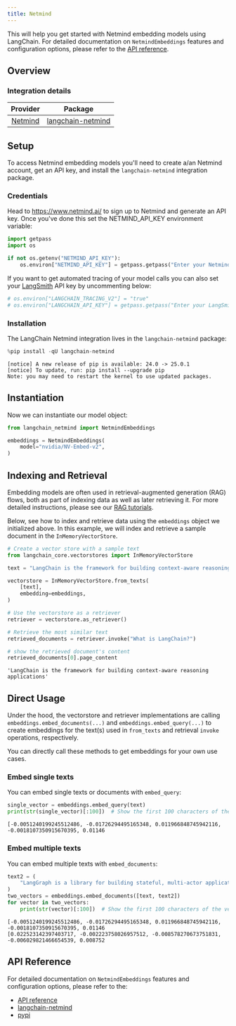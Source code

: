 ```yaml
---
title: Netmind
---
```


This will help you get started with Netmind embedding models using LangChain. For detailed documentation on `NetmindEmbeddings` features and configuration options, please refer to the [API reference](https://python.langchain.com/api_reference/).

## Overview

### Integration details

| Provider | Package |
|:--------:|:-------:|
| [Netmind](/oss/integrations/providers/netmind/) | [langchain-netmind](https://python.langchain.com/api_reference/) |

## Setup

To access Netmind embedding models you'll need to create a/an Netmind account, get an API key, and install the `langchain-netmind` integration package.

### Credentials

Head to <https://www.netmind.ai/> to sign up to Netmind and generate an API key. Once you've done this set the NETMIND_API_KEY environment variable:

```python
import getpass
import os

if not os.getenv("NETMIND_API_KEY"):
    os.environ["NETMIND_API_KEY"] = getpass.getpass("Enter your Netmind API key: ")
```

If you want to get automated tracing of your model calls you can also set your [LangSmith](https://docs.smith.langchain.com/) API key by uncommenting below:

```python
# os.environ["LANGCHAIN_TRACING_V2"] = "true"
# os.environ["LANGCHAIN_API_KEY"] = getpass.getpass("Enter your LangSmith API key: ")
```

### Installation

The LangChain Netmind integration lives in the `langchain-netmind` package:

```python
%pip install -qU langchain-netmind
```

```output
[notice] A new release of pip is available: 24.0 -> 25.0.1
[notice] To update, run: pip install --upgrade pip
Note: you may need to restart the kernel to use updated packages.
```

## Instantiation

Now we can instantiate our model object:

```python
from langchain_netmind import NetmindEmbeddings

embeddings = NetmindEmbeddings(
    model="nvidia/NV-Embed-v2",
)
```

## Indexing and Retrieval

Embedding models are often used in retrieval-augmented generation (RAG) flows, both as part of indexing data as well as later retrieving it. For more detailed instructions, please see our [RAG tutorials](/oss/tutorials/rag).

Below, see how to index and retrieve data using the `embeddings` object we initialized above. In this example, we will index and retrieve a sample document in the `InMemoryVectorStore`.

```python
# Create a vector store with a sample text
from langchain_core.vectorstores import InMemoryVectorStore

text = "LangChain is the framework for building context-aware reasoning applications"

vectorstore = InMemoryVectorStore.from_texts(
    [text],
    embedding=embeddings,
)

# Use the vectorstore as a retriever
retriever = vectorstore.as_retriever()

# Retrieve the most similar text
retrieved_documents = retriever.invoke("What is LangChain?")

# show the retrieved document's content
retrieved_documents[0].page_content
```

```output
'LangChain is the framework for building context-aware reasoning applications'
```

## Direct Usage

Under the hood, the vectorstore and retriever implementations are calling `embeddings.embed_documents(...)` and `embeddings.embed_query(...)` to create embeddings for the text(s) used in `from_texts` and retrieval `invoke` operations, respectively.

You can directly call these methods to get embeddings for your own use cases.

### Embed single texts

You can embed single texts or documents with `embed_query`:

```python
single_vector = embeddings.embed_query(text)
print(str(single_vector)[:100])  # Show the first 100 characters of the vector
```

```output
[-0.0051240199245512486, -0.01726294495165348, 0.011966848745942116, -0.0018107350915670395, 0.01146
```

### Embed multiple texts

You can embed multiple texts with `embed_documents`:

```python
text2 = (
    "LangGraph is a library for building stateful, multi-actor applications with LLMs"
)
two_vectors = embeddings.embed_documents([text, text2])
for vector in two_vectors:
    print(str(vector)[:100])  # Show the first 100 characters of the vector
```

```output
[-0.0051240199245512486, -0.01726294495165348, 0.011966848745942116, -0.0018107350915670395, 0.01146
[0.022523142397403717, -0.002223758026957512, -0.008578270673751831, -0.006029821466654539, 0.008752
```

## API Reference

For detailed documentation on `NetmindEmbeddings` features and configuration options, please refer to the:  

* [API reference](https://python.langchain.com/api_reference/)  
* [langchain-netmind](https://github.com/protagolabs/langchain-netmind)  
* [pypi](https://pypi.org/project/langchain-netmind/)

```python

```
